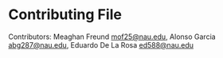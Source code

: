 # Contributing File
Contributors:
Meaghan Freund mof25@nau.edu, Alonso Garcia abg287@nau.edu, Eduardo De La Rosa ed588@nau.edu

